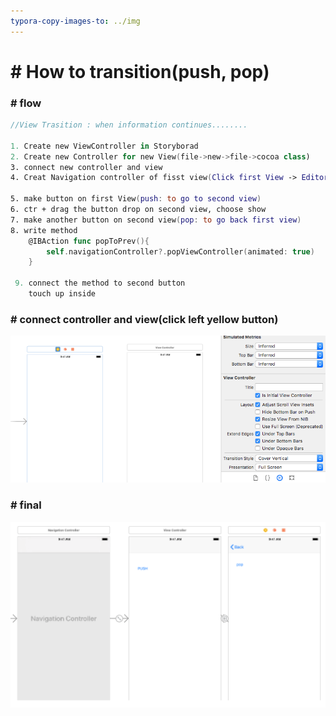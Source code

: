 ```yaml
---
typora-copy-images-to: ../img
---
```


# # How to transition(push, pop)



### # flow

```Swift
//View Trasition : when information continues........

1. Create new ViewController in Storyborad
2. Create new Controller for new View(file->new->file->cocoa class)
3. connect new controller and view
4. Creat Navigation controller of fisst view(Click first View -> Editor -> Enbed in -> Navigation Controller)

5. make button on first View(push: to go to second view)
6. ctr + drag the button drop on second view, choose show
7. make another button on second view(pop: to go back first view)
8. write method
    @IBAction func popToPrev(){
        self.navigationController?.popViewController(animated: true)
    }
    
 9. connect the method to second button
    touch up inside

```



### # connect controller and view(click left yellow button)

![property](../img/property.png)

### # final

![final](../img/final.png)